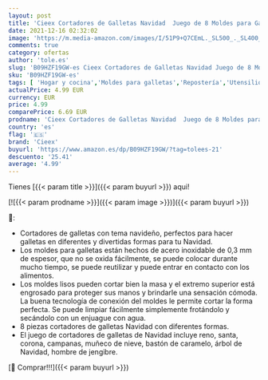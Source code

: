 ```yaml
---
layout: post
title: 'Cieex Cortadores de Galletas Navidad  Juego de 8 Moldes para Galletas de Acero Inoxidable  Cortadores de Galletas sin Repetición Molde  Varias Tema Navidad'
date: 2021-12-16 02:32:02
image: 'https://m.media-amazon.com/images/I/51P9+Q7CEmL._SL500_._SL400_.jpg'
comments: true
category: ofertas
author: 'tole.es'
slug: 'B09HZF19GW-es Cieex Cortadores de Galletas Navidad Juego de 8 Moldes...'
sku: 'B09HZF19GW-es'
tags: [ 'Hogar y cocina','Moldes para galletas','Repostería','Utensilios de repostería','cieex','navidad', ]
actualPrice: 4.99 EUR
currency: EUR
price: 4.99
comparePrice: 6.69 EUR
prodname: 'Cieex Cortadores de Galletas Navidad  Juego de 8 Moldes para Galletas de Acero Inoxidable  Cortadores de Galletas sin Repetición Molde  Varias Tema Navidad'
country: 'es'
flag: '🇪🇸'
brand: 'Cieex'
buyurl: 'https://www.amazon.es/dp/B09HZF19GW/?tag=tolees-21'
descuento: '25.41'
average: '4.99'
---
```


Tienes [{{< param title >}}]({{< param buyurl >}}) aqui!

[![{{< param prodname >}}]({{< param image >}})]({{< param buyurl >}})

🔎:

- Cortadores de galletas con tema navideño, perfectos para hacer galletas en diferentes y divertidas formas para tu Navidad.
- Los moldes para galletas están hechos de acero inoxidable de 0,3 mm de espesor, que no se oxida fácilmente, se puede colocar durante mucho tiempo, se puede reutilizar y puede entrar en contacto con los alimentos.
- Los moldes lisos pueden cortar bien la masa y el extremo superior está engrosado para proteger sus manos y brindarle una sensación cómoda. La buena tecnología de conexión del moldes le permite cortar la forma perfecta. Se puede limpiar fácilmente simplemente frotándolo y secándolo con un enjuague con agua.
- 8 piezas cortadores de galletas Navidad con diferentes formas.
- El juego de cortadores de galletas de Navidad incluye reno, santa, corona, campanas, muñeco de nieve, bastón de caramelo, árbol de Navidad, hombre de jengibre.

[🛒 Comprar!!!]({{< param buyurl >}})
